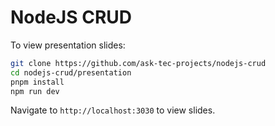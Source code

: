 # NodeJS CRUD

To view presentation slides:

```sh
git clone https://github.com/ask-tec-projects/nodejs-crud
cd nodejs-crud/presentation
pnpm install
npm run dev
```

Navigate to `http://localhost:3030` to view slides.

